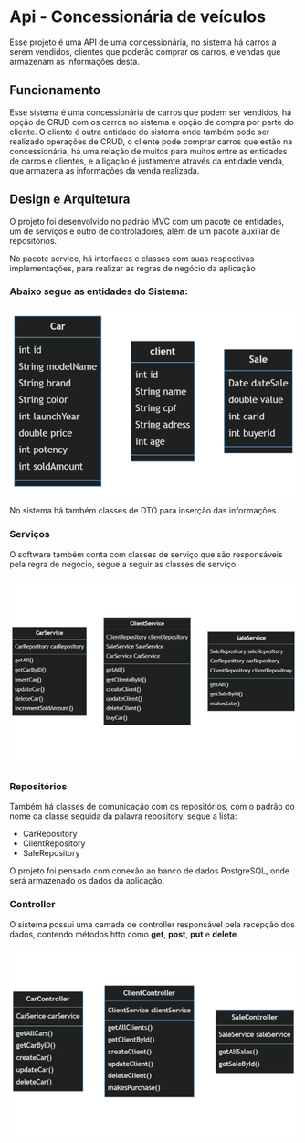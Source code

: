 <h1>Api - Concessionária de veículos</h1>

<p>Esse projeto é uma API de uma concessionária, no sistema há carros a serem vendidos, clientes que poderão comprar os carros, e vendas que armazenam as informações desta.</p>

<h2>Funcionamento</h2>
<p>
    Esse sistema é uma concessionária de carros que podem ser
    vendidos, há opção de CRUD com os carros no sistema e opção
    de compra por parte do cliente.
    O cliente é outra entidade do sistema onde também pode ser
    realizado operações de CRUD, o cliente pode comprar carros
    que estão na concessionária, há uma relação de muitos para
    muitos entre as entidades de carros e clientes, e a ligação é
    justamente através da entidade venda, que armazena as
    informações da venda realizada.
</p>



<h2>Design e Arquitetura</h2>

<p>
    O projeto foi desenvolvido no padrão MVC com um pacote de
    entidades, um de serviços e outro de controladores, além de um
    pacote auxiliar de repositórios.
</p>

<p>
    No pacote service, há interfaces e classes com suas
    respectivas implementações, para realizar as regras de 
    negócio da aplicação
</p>

    


<h3>
    <p>Abaixo segue as entidades do Sistema:</p>
</h3>

<img src="src/main/resources/assets/entities.png" alt="entidades">

</br>

<p>No sistema há também classes de DTO para inserção das informações.</p>

<h3>Serviços</h3>

<p>
    O software também conta com classes de serviço que são responsáveis pela regra de negócio,
    segue a seguir as classes de serviço:
</p>

<img src="src/main/resources/assets/services.png" alt="serviços">

<h3>Repositórios</h3>

<p>Também há classes de comunicação com os repositórios, com o padrão do nome da classe seguida da palavra repository, segue a lista:</p>

<ul>
    <li>CarRepository</li>
    <li>ClientRepository</li>
    <li>SaleRepository</li>
</ul>

O projeto foi pensado com conexão ao banco de dados PostgreSQL, onde será armazenado os dados da aplicação.

<h3>Controller</h3>

<p>
    O sistema possui uma camada de controller responsável pela recepção dos dados,
    contendo métodos http como <b>get</b>, <b>post</b>, <b>put</b> e <b>delete</b>
</p>

<img src="src/main/resources/assets/controller.png" alt="controller">